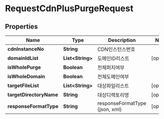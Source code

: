 
# RequestCdnPlusPurgeRequest

## Properties
Name | Type | Description | Notes
------------ | ------------- | ------------- | -------------
**cdnInstanceNo** | **String** | CDN인스턴스번호 | 
**domainIdList** | **List&lt;String&gt;** | 도메인ID리스트 |  [optional]
**isWholePurge** | **Boolean** | 전체퍼지여부 | 
**isWholeDomain** | **Boolean** | 전체도메인여부 | 
**targetFileList** | **List&lt;String&gt;** | 대상파일리스트 |  [optional]
**targetDirectoryName** | **String** | 대상디렉토리명 |  [optional]
**responseFormatType** | **String** | responseFormatType {json, xml} |  [optional]



